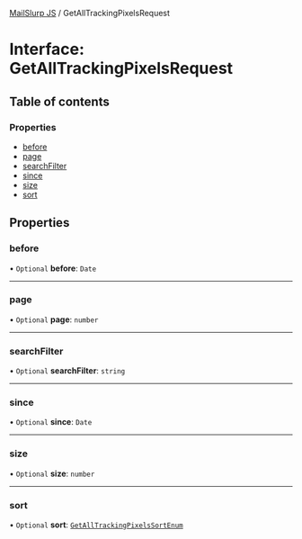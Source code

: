[MailSlurp JS](../README.md) / GetAllTrackingPixelsRequest

# Interface: GetAllTrackingPixelsRequest

## Table of contents

### Properties

- [before](GetAllTrackingPixelsRequest.md#before)
- [page](GetAllTrackingPixelsRequest.md#page)
- [searchFilter](GetAllTrackingPixelsRequest.md#searchfilter)
- [since](GetAllTrackingPixelsRequest.md#since)
- [size](GetAllTrackingPixelsRequest.md#size)
- [sort](GetAllTrackingPixelsRequest.md#sort)

## Properties

### before

• `Optional` **before**: `Date`

___

### page

• `Optional` **page**: `number`

___

### searchFilter

• `Optional` **searchFilter**: `string`

___

### since

• `Optional` **since**: `Date`

___

### size

• `Optional` **size**: `number`

___

### sort

• `Optional` **sort**: [`GetAllTrackingPixelsSortEnum`](../enums/GetAllTrackingPixelsSortEnum.md)
